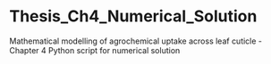 # Thesis_Ch4_Numerical_Solution
Mathematical modelling of agrochemical uptake across leaf cuticle - Chapter 4 Python script for numerical solution

